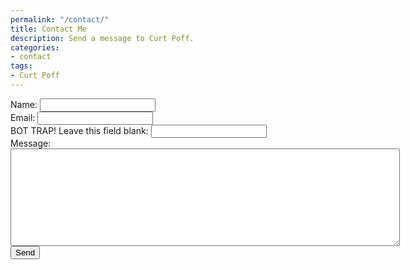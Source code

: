 ```yaml
---
permalink: "/contact/"
title: Contact Me
description: Send a message to Curt Poff.
categories:
- contact
tags:
- Curt Poff
---
```


<form name="contact" method="POST" netlify-honeypot="bot-field" data-netlify="true">
<label>Name: <input type="text" name="name"></label><br/>
<label>Email: <input type="email" name="email"></label><br/>
<label>BOT TRAP! Leave this field blank: <input name="bot-field"></label><br/>
<label>Message:<br/><textarea name="message" rows="10" cols="75"></textarea></label><br/>
<button type="submit">Send</button
</form>

